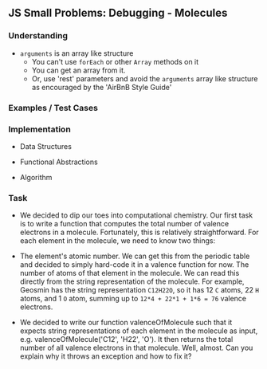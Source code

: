 ## JS Small Problems: Debugging - Molecules

### Understanding
- `arguments` is an array like structure
  + You can't use `forEach` or other `Array` methods on it
  + You can get an array from it.
  + Or, use 'rest' parameters and avoid the `arguments` array like structure as encouraged by the 'AirBnB Style Guide'

### Examples / Test Cases

### Implementation
- Data Structures

- Functional Abstractions

- Algorithm

### Task
- We decided to dip our toes into computational chemistry. Our first task is to write a function that computes the total number of valence electrons in a molecule. Fortunately, this is relatively straightforward. For each element in the molecule, we need to know two things:

- The element's atomic number. We can get this from the periodic table and decided to simply hard-code it in a valence function for now.
The number of atoms of that element in the molecule. We can read this directly from the string representation of the molecule.
For example, Geosmin has the string representation `C12H22O`, so it has 12 `C` atoms, 22 `H` atoms, and 1 `O` atom, summing up to `12*4 + 22*1 + 1*6 = 76` valence electrons.

- We decided to write our function valenceOfMolecule such that it expects string representations of each element in the molecule as input, e.g. valenceOfMolecule('C12', 'H22', 'O'). It then returns the total number of all valence electrons in that molecule. Well, almost. Can you explain why it throws an exception and how to fix it?